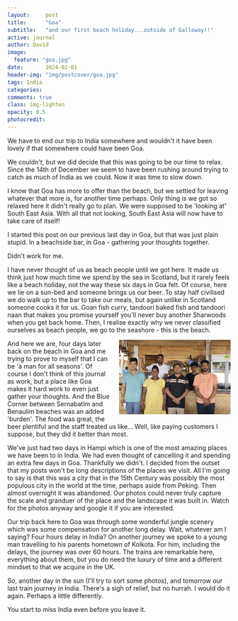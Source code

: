 ```yaml
---
layout:     post
title:      "Goa"
subtitle:   "and our first beach holiday...outside of Galloway!!"
active: journal
author: David
image:
  feature: "goa.jpg"
date:       2024-02-01
header-img: "img/postcover/goa.jpg"
tags: India
categories: 
comments: true
class: img-lighten 
opacity: 0.5
photocredit:
---
```


We have to end our trip to India somewhere and wouldn't it have been lovely if that somewhere could have been Goa.

We couldn't, but we did decide that this was going to be our time to relax. Since the 14th of December we seem to have been rushing around trying to catch as much of India as we could. Now it was time to slow down.

I know that Goa has more to offer than the beach, but we settled for leaving whatever that more is, for another time perhaps. Only thing is we got so relaxed here it didn't really go to plan. We were supposed to be 'looking at' South East Asia. With all that not looking, South East Asia will now have to take care of itself!

I started this post on our previous last day in Goa, but that was just plain stupid. In a beachside bar, in Goa - gathering your thoughts together. 

Didn't work for me.

I have never thought of us as beach people until we got here. It made us think just how much time we spend by the sea in Scotland, but it rarely feels like a beach holiday, not the way these six days in Goa felt. Of course, here we lie on a sun-bed and someone brings us our beer. To stay half civilised we do walk up to the bar to take our meals, but again unlike in Scotland someone cooks it for us. Goan fish curry, tandoori baked fish and tandoori naan that makes you promise yourself you'll never buy another Sharwoods when you get back home. Then, I realise exactly why we never classified ourselves as beach people, we go to the seashore - this is the beach.

<style>
img {
  float: right;
  margin: 0px 0px 15px 20px;
  width: 50%
}
</style> 
<img src="/img/postbody/bluecorner.jpg">
And here we are, four days later back on the beach in Goa and me trying to prove to myself that I can be 'a man for all seasons'. Of course I don't think of this journal as work, but a place like Goa makes it hard work to even just gather your thoughts. And the Blue Corner between Sernabatim and Benaulim beaches was an added 'burden'. The food was great, the beer plentiful and the staff treated us like... Well, like paying customers I suppose, but they did it better than most.

We've just had two days in Hampi which is one of the most amazing places we have been to in India. We had even thought of cancelling it and spending an extra few days in Goa. Thankfully we didn't. I decided from the outset that my posts won't be long descriptions of the places we visit. All I'm going to say is that this was a city that in the 15th Century was possibly the most populous city in the world at the time, perhaps aside from Peking. Then almost overnight it was abandoned. Our photos could never truly capture the scale and granduer of the place and the landscape it was built in. Watch for the photos anyway and google it if you are interested.

Our trip back here to Goa was through some wonderful jungle scenery which was some compensation for another long delay. Wait, whatever am I saying? Four hours delay in India? On another journey we spoke to a young man travelling to his parents hometown of Kolkota. For him, including the delays, the journey was over 60 hours. The trains are remarkable here, everything about them, but you do need the luxury of time and a different mindset to that we acquire in the UK.

So, another day in the sun (I'll try to sort some photos), and tomorrow our last train journey in India. There's a sigh of relief, but no hurrah. I would do it again. Perhaps a little differently.

You start to miss India even before you leave it.










